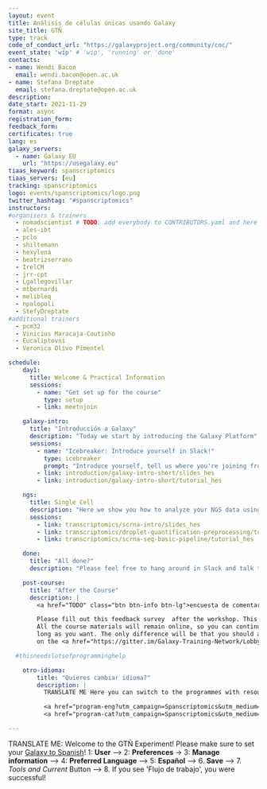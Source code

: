 ```yaml
---
layout: event
title: Análisis de células únicas usando Galaxy
site_title: GTÑ
type: track
code_of_conduct_url: "https://galaxyproject.org/community/coc/"
event_state: 'wip' # 'wip', 'running' or 'done'
contacts:
- name: Wendi Bacon
  email: wendi.bacon@open.ac.uk
- name: Stefana Dreptate
  email: stefana.dreptate@open.ac.uk
description:
date_start: 2021-11-29
format: async
registration_form:
feedback_form:
certificates: true
lang: es
galaxy_servers:
  - name: Galaxy EU
    url: "https://usegalaxy.eu"
tiaas_keyword: spanscriptomics
tiaas_servers: [eu]
tracking: spanscriptomics
logo: events/spanscriptomics/logo.png
twitter_hashtag: "#spanscriptomics"
instructors:
#organisers & trainers
  - nomadscientist # TODO: add everybody to CONTRIBUTORS.yaml and here
  - ales-ibt
  - pclo
  - shiltemann
  - hexylena
  - beatrizserrano
  - IrelCM
  - jrr-cpt
  - Lgallegovillar
  - mtbernardi
  - melibleq
  - npalopoli
  - StefyDreptate
#additional trainers
  - pcm32
  - Vinicius Maracaja-Coutinho
  - Eucaliptovni
  - Veronica Olivo Pimentel

schedule:
    day1:
      title: Welcome & Practical Information
      sessions:
        - name: "Get set up for the course"
          type: setup
        - link: meetnjoin

    galaxy-intro:
      title: "Introducción a Galaxy"
      description: "Today we start by introducing the Galaxy Platform"
      sessions:
        - name: "Icebreaker: Introduce yourself in Slack!"
          type: icebreaker
          prompt: "Introduce yourself, tell us where you're joining from, and one thing about your surroundings (e.g. it's snowing outside, there's a squirrel on my porch, my cat is on my keyboard)"
        - link: introduction/galaxy-intro-short/slides_hes
        - link: introduction/galaxy-intro-short/tutorial_hes

    ngs:
      title: Single Cell
      description: "Here we show you how to analyze your NGS data using Galaxy."
      sessions:
        - link: transcriptomics/scrna-intro/slides_hes
        - link: transcriptomics/droplet-quantification-preprocessing/tutorial_hes
        - link: transcriptomics/scrna-seq-basic-pipeline/tutorial_hes

    done:
      title: "All done?"
      description: "Please feel free to hang around in Slack and talk to us and the rest of the Galaxy community! Thanks for joining!!"

    post-course:
      title: "After the Course"
      description: |
        <a href="TODO" class="btn btn-info btn-lg">encuesta de comentarios</a><br/>

        Please fill out this feedback survey  after the workshop. This survey is crucial for the GTÑ study on the impact of translating bioinformatics materials.
        All the course materials will remain online, so you can continue working on them for as
        long as you want. The only difference will be that you should ask your questions
        on the <a href="https://gitter.im/Galaxy-Training-Network/Lobby">GTN Gitter channel</a>, instead of Slack.

  #thisneedslotsofprogramminghelp

    otro-idioma:
        title: "Quieres cambiar idioma?"
        description: |
          TRANSLATE ME Here you can switch to the programmes with resources that were automatically translated (CAT-Español) or the English version (ENG-English). Please remember to note this in the post-course survey! This is valuable data!

          <a href="program-eng?utm_campaign=Spanscriptomics&utm_medium=program-HES&utm_source=pagebutton" class="btn btn-info btn-lg"> ENG-Inglés </a>
          <a href="program-cat?utm_campaign=Spanscriptomics&utm_medium=program-HES&utm_source=pagebutton" class="btn btn-info btn-lg"> CAT-Español </a>

---
```


TRANSLATE ME: Welcome to the GTÑ Experiment! Please make sure to set your [Galaxy to Spanish](https://gallantries.github.io/galaxy-workshop/events/spanscriptomics/changing_language.png)! 1: **User** --> 2: **Preferences** → 3: **Manage information** --> 4: **Preferred Language** --> 5: **Español** --> 6. **Save** --> 7. *Tools and Current* Button --> 8. If you see 'Flujo de trabajo', you were successful!
